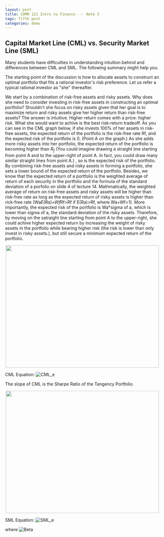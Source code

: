 ```yaml
---
layout: post
title: COMM 121 Intro to Finance --- Note 5
tags: fifth post
categories: demo
---
```


## Capital Market Line (CML) vs. Security Market Line (SML)

Many students have difficulties in understanding intuition behind and differences between CML and SML. The following summary might help you.

The starting point of the discussion is how to allocate assets to construct an optimal portfolio that fits a rational investor's risk preference. Let us refer a 
typical rational investor as "she" thereafter. 

We start by a combination of risk-free assets and risky assets. Why does she need to consider investing in risk-free assets in constructing an optimal portfolio? Shouldn't she focus on risky assets given that her goal is to maximize return and risky assets give her higher return than risk-free assets? The answer is intuitive. 
Higher return comes with a price: higher risk. What she would want to achive is the best risk-return tradeoff. As you can see in the CML graph below, if she invests 100% of her assets in risk-free assets, the expected return of the portfolio is the risk-free rate Rf, and the expected risk of the portfolio is 0. (Point A on the graph.) As she adds more risky assets into her portfolio, the expected return of the portfolio is becoming higher than $R_f$ (You could imagine drawing a straight line starting from point A and to the upper-right of point A. In fact, you could draw many similar straight lines from point A.) , so is the expected risk of the portfolio. By combining risk-free assets and risky assets in forming a portfolio, she sets a lower bound of the expected return of the portfolio. Besides, we know that the expected return of a portfolio is the weighted average of return of each security in the portfolio and the formula of the standard deviation of a porfolio on slide 4 of lecture 14. Mathmatically, the weighted average of return on risk-free assets and risky assets will be higher than risk-free rate as long as the expected return of risky assets is higher than rick-free rate (Wa*E(Ra)+Wf*Rf>Rf if E(Ra)>Rf, where Wa+Wf=1). More importantly, the expected risk of the portfolio is Wa*sigma of a, which is lower than sigma of a, the standard deviation of the risky assets. Therefore, by moving on the satraight line starting from point A to the upper-right, she could achive higher expected return by increasing the weight of risky assets in the portfolio while bearing higher risk (the risk is lower than only invest in risky assets.), but still secure a minimum expected return of the portfolio. 

<p align="center">
  
<img src="https://user-images.githubusercontent.com/87836520/204053656-ac098a80-6455-471a-9da9-e08050e87ff6.PNG" width="500" height="400">

</p>

CML Equation: ![CML_e](https://user-images.githubusercontent.com/87836520/204032889-0a0149e5-4337-4d1c-8901-f72852c67a7c.PNG)


The slope of CML is the Sharpe Ratio of the Tangency Portfolio. 


<p align="center">
   <img src="https://user-images.githubusercontent.com/87836520/204027432-fa378c0f-09d6-4767-a581-639b75a2245d.PNG" width="500" height="400">
</p>


SML Equation: ![SML_e](https://user-images.githubusercontent.com/87836520/204032903-abc89c52-7823-4831-b2a4-24a3b8afe39a.PNG)



where ![Beta](https://user-images.githubusercontent.com/87836520/204032939-da871ece-bfe3-4d4c-bcc5-ad44eb4ad5ad.PNG)

